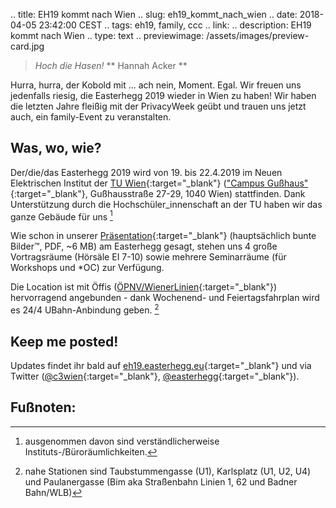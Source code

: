 ﻿.. title: EH19 kommt nach Wien
.. slug: eh19_kommt_nach_wien
.. date: 2018-04-05 23:42:00 CEST
.. tags: eh19, family, ccc
.. link:
.. description: EH19 kommt nach Wien
.. type: text
.. previewimage: /assets/images/preview-card.jpg

> *Hoch die Hasen!*
** Hannah Acker **

Hurra, hurra, der Kobold mit ... ach nein, Moment. Egal. Wir freuen uns jedenfalls riesig, die Easterhegg 2019 wieder in Wien zu haben! Wir haben die letzten Jahre fleißig mit der PrivacyWeek geübt und trauen uns jetzt auch, ein family-Event zu veranstalten.

<!-- TEASER_END -->
## Was, wo, wie?
Der/die/das Easterhegg 2019 wird von 19. bis 22.4.2019 im Neuen Elektrischen Institut der [TU Wien](https://www.tuwien.ac.at/){:target="_blank"} (["Campus Gußhaus"](https://www.gut.tuwien.ac.at/index.php?id=15178){:target="_blank"}, Gußhausstraße 27-29, 1040 Wien) stattfinden. Dank Unterstützung durch die Hochschüler\_innenschaft an der TU haben wir das ganze Gebäude für uns [^1]

Wie schon in unserer [Präsentation](link:///files/publications/eh19_vorstellung.pdf){:target="_blank"} (hauptsächlich bunte Bilder™️, PDF, ~6 MB) am Easterhegg gesagt, stehen uns 4 große Vortragsräume (Hörsäle EI 7-10) sowie mehrere Seminarräume (für Workshops und *OC) zur Verfügung.

Die Location ist mit Öffis ([ÖPNV/WienerLinien](https://www.wienerlinien.at){:target="_blank"}) hervorragend angebunden - dank Wochenend- und Feiertagsfahrplan wird es 24/4 UBahn-Anbindung geben. [^2]

## Keep me posted!
Updates findet ihr bald auf [eh19.easterhegg.eu](https://eh19.easterhegg.eu){:target="_blank"} und via Twitter ([@c3wien](https://twitter.com/c3wien){:target="_blank"}, [@easterhegg](https://twitter.com/easterhegg){:target="_blank"}).

## Fußnoten:
[^1]: ausgenommen davon sind verständlicherweise Instituts-/Büroräumlichkeiten. 
[^2]: nahe Stationen sind Taubstummengasse (U1), Karlsplatz (U1, U2, U4) und Paulanergasse (Bim aka Straßenbahn Linien 1, 62 und Badner Bahn/WLB)
